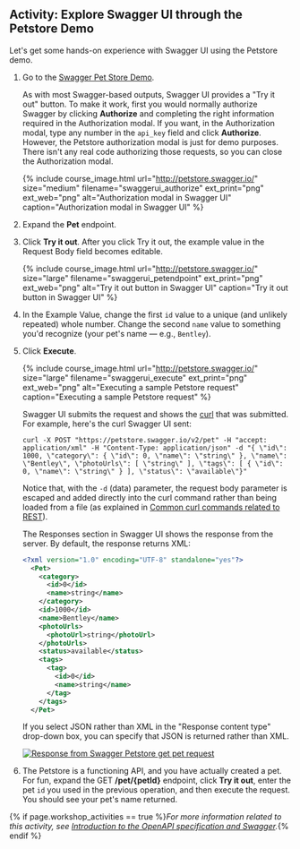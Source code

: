## <i class="fa fa-user-circle"></i> Activity: Explore Swagger UI through the Petstore Demo

Let's get some hands-on experience with Swagger UI using the Petstore demo.

1.  Go to the [Swagger Pet Store Demo](https://petstore.swagger.io/).

    As with most Swagger-based outputs, Swagger UI provides a "Try it out" button. To make it work, first you would normally authorize Swagger by clicking **Authorize** and completing the right information required in the Authorization modal. If you want, in the Authorization modal, type any number in the `api_key` field and click **Authorize**. However, the Petstore authorization modal is just for demo purposes. There isn't any real code authorizing those requests, so you can close the Authorization modal.

    {% include course_image.html url="http://petstore.swagger.io/" size="medium" filename="swaggerui_authorize" ext_print="png" ext_web="png" alt="Authorization modal in Swagger UI" caption="Authorization modal in Swagger UI" %}

2.  Expand the **Pet** endpoint.
3.  Click **Try it out**. After you click Try it out, the example value in the Request Body field becomes editable.

    {% include course_image.html url="http://petstore.swagger.io/" size="large" filename="swaggerui_petendpoint" ext_print="png" ext_web="png" alt="Try it out button in Swagger UI" caption="Try it out button in Swagger UI" %}

4.  In the Example Value, change the first `id` value to a unique (and unlikely repeated) whole number. Change the second `name` value to something you'd recognize (your pet's name &mdash; e.g., `Bentley`).
5.  Click **Execute**.

    {% include course_image.html url="http://petstore.swagger.io/" size="large" filename="swaggerui_execute" ext_print="png" ext_web="png" alt="Executing a sample Petstore request" caption="Executing a sample Petstore request" %}

    Swagger UI submits the request and shows the [curl](docapis_make_curl_call.html) that was submitted. For example, here's the curl Swagger UI sent:

    ```curl
    curl -X POST "https://petstore.swagger.io/v2/pet" -H "accept: application/xml" -H "Content-Type: application/json" -d "{ \"id\": 1000, \"category\": { \"id\": 0, \"name\": \"string\" }, \"name\": \"Bentley\", \"photoUrls\": [ \"string\" ], \"tags\": [ { \"id\": 0, \"name\": \"string\" } ], \"status\": \"available\"}"
    ```

    Notice that, with the `-d` (data) parameter, the request body parameter is escaped and added directly into the curl command rather than being loaded from a file (as explained in [Common curl commands related to REST](docapis_understand_curl.html#common)).

    The Responses section in Swagger UI shows the response from the server. By default, the response returns XML:

    ```xml
    <?xml version="1.0" encoding="UTF-8" standalone="yes"?>
      <Pet>
        <category>
          <id>0</id>
          <name>string</name>
        </category>
        <id>1000</id>
        <name>Bentley</name>
        <photoUrls>
          <photoUrl>string</photoUrl>
        </photoUrls>
        <status>available</status>
        <tags>
          <tag>
            <id>0</id>
            <name>string</name>
          </tag>
        </tags>
      </Pet>
      ```

    If you select JSON rather than XML in the "Response content type" drop-down box, you can specify that JSON is returned rather than XML.

    <a href="http://petstore.swagger.io/" class="noExtIcon"><img src="https://idratherbewritingmedia.com/images/api/swaggerui_response.png" alt="Response from Swagger Petstore get pet request" /></a>

6.  The Petstore is a functioning API, and you have actually created a pet. For fun, expand the GET **/pet/{petId}** endpoint, click **Try it out**, enter the pet `id` you used in the previous operation, and then execute the request. You should see your pet's name returned.

{% if page.workshop_activities == true %}*For more information related to this activity, see [Introduction to the OpenAPI specification and Swagger](pubapis_swagger_intro.html).*{% endif %}
